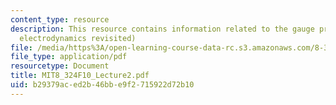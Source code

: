 ```yaml
---
content_type: resource
description: This resource contains information related to the gauge principle (quantum
  electrodynamics revisited)
file: /media/https%3A/open-learning-course-data-rc.s3.amazonaws.com/8-324-relativistic-quantum-field-theory-ii-fall-2010/b29379aced2b46bbe9f2715922d72b10_MIT8_324F10_Lecture2.pdf
file_type: application/pdf
resourcetype: Document
title: MIT8_324F10_Lecture2.pdf
uid: b29379ac-ed2b-46bb-e9f2-715922d72b10
---
```

